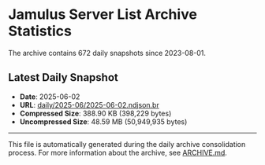 # Jamulus Server List Archive Statistics

The archive contains 672 daily snapshots since 2023-08-01.

## Latest Daily Snapshot

- **Date**: 2025-06-02
- **URL**: [daily/2025-06/2025-06-02.ndjson.br](https://jamulus-archive.ap-south-1.linodeobjects.com/main/daily/2025-06/2025-06-02.ndjson.br)
- **Compressed Size**: 388.90 KB (398,229 bytes)
- **Uncompressed Size**: 48.59 MB (50,949,935 bytes)

---

This file is automatically generated during the daily archive consolidation process.
For more information about the archive, see [ARCHIVE.md](ARCHIVE.md).
